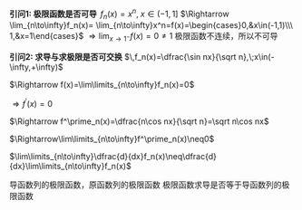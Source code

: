 **引问1: 极限函数是否可导**
$\,f_n(x)=x^n,\;x\in(-1,1]$
$\Rightarrow \lim_{n\to\infty}f_n(x)=
\lim_{n\to\infty}x^n=f(x)=\begin{cases}0,&x\in(-1,1)\\\ 1,&x=1\end{cases}$
$\Rightarrow\lim_{x\to1^-}f(x)=0\neq1$
极限函数不连续，所以不可导

**引问2: 求导与求极限是否可交换**
$\,f_n(x)=\dfrac{\sin nx}{\sqrt n},\;x\in(-\infty,+\infty)$

$\Rightarrow f(x)=\lim\limits_{n\to\infty}f_n(x)=0$

$\Rightarrow f^\prime(x)=0$

$\Rightarrow f^\prime_n(x)=\dfrac{n\cos nx}{\sqrt n}=\sqrt n\cos nx$

$\Rightarrow\lim\limits_{n\to\infty}f^\prime_n(x)\neq0$

$\lim\limits_{n\to\infty}\dfrac{d}{dx}f_n(x)\neq\dfrac{d}{dx}\lim\limits_{n\to\infty}f_n(x)$

导函数列的极限函数，原函数列的极限函数
极限函数求导是否等于导函数列的极限函数
